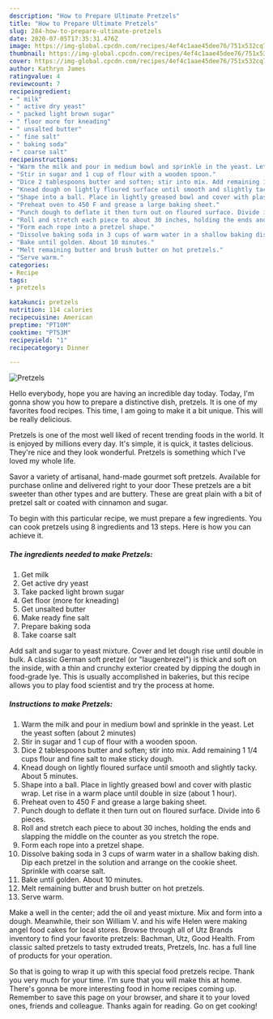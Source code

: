 ```yaml
---
description: "How to Prepare Ultimate Pretzels"
title: "How to Prepare Ultimate Pretzels"
slug: 284-how-to-prepare-ultimate-pretzels
date: 2020-07-05T17:35:31.476Z
image: https://img-global.cpcdn.com/recipes/4ef4c1aae45dee76/751x532cq70/pretzels-recipe-main-photo.jpg
thumbnail: https://img-global.cpcdn.com/recipes/4ef4c1aae45dee76/751x532cq70/pretzels-recipe-main-photo.jpg
cover: https://img-global.cpcdn.com/recipes/4ef4c1aae45dee76/751x532cq70/pretzels-recipe-main-photo.jpg
author: Kathryn James
ratingvalue: 4
reviewcount: 7
recipeingredient:
- " milk"
- " active dry yeast"
- " packed light brown sugar"
- " floor more for kneading"
- " unsalted butter"
- " fine salt"
- " baking soda"
- " coarse salt"
recipeinstructions:
- "Warm the milk and pour in medium bowl and sprinkle in the yeast. Let the yeast soften (about 2 minutes)"
- "Stir in sugar and 1 cup of flour with a wooden spoon."
- "Dice 2 tablespoons butter and soften; stir into mix. Add remaining 1 1/4 cups flour and fine salt to make sticky dough."
- "Knead dough on lightly floured surface until smooth and slightly tacky. About 5 minutes."
- "Shape into a ball. Place in lightly greased bowl and cover with plastic wrap. Let rise in a warm place until double in size (about 1 hour)."
- "Preheat oven to 450 F and grease a large baking sheet."
- "Punch dough to deflate it then turn out on floured surface. Divide into 6 pieces."
- "Roll and stretch each piece to about 30 inches, holding the ends and slapping the middle on the counter as you stretch the rope."
- "Form each rope into a pretzel shape."
- "Dissolve baking soda in 3 cups of warm water in a shallow baking dish. Dip each pretzel in the solution and arrange on the cookie sheet. Sprinkle with coarse salt."
- "Bake until golden. About 10 minutes."
- "Melt remaining butter and brush butter on hot pretzels."
- "Serve warm."
categories:
- Recipe
tags:
- pretzels

katakunci: pretzels 
nutrition: 114 calories
recipecuisine: American
preptime: "PT10M"
cooktime: "PT53M"
recipeyield: "1"
recipecategory: Dinner

---
```



![Pretzels](https://img-global.cpcdn.com/recipes/4ef4c1aae45dee76/751x532cq70/pretzels-recipe-main-photo.jpg)

Hello everybody, hope you are having an incredible day today. Today, I'm gonna show you how to prepare a distinctive dish, pretzels. It is one of my favorites food recipes. This time, I am going to make it a bit unique. This will be really delicious.

Pretzels is one of the most well liked of recent trending foods in the world. It is enjoyed by millions every day. It's simple, it is quick, it tastes delicious. They're nice and they look wonderful. Pretzels is something which I've loved my whole life.

Savor a variety of artisanal, hand-made gourmet soft pretzels. Available for purchase online and delivered right to your door These pretzels are a bit sweeter than other types and are buttery. These are great plain with a bit of pretzel salt or coated with cinnamon and sugar.


To begin with this particular recipe, we must prepare a few ingredients. You can cook pretzels using 8 ingredients and 13 steps. Here is how you can achieve it.

<!--inarticleads1-->

##### The ingredients needed to make Pretzels:

1. Get  milk
1. Get  active dry yeast
1. Take  packed light brown sugar
1. Get  floor (more for kneading)
1. Get  unsalted butter
1. Make ready  fine salt
1. Prepare  baking soda
1. Take  coarse salt


Add salt and sugar to yeast mixture. Cover and let dough rise until double in bulk. A classic German soft pretzel (or &#34;laugenbrezel&#34;) is thick and soft on the inside, with a thin and crunchy exterior created by dipping the dough in food-grade lye. This is usually accomplished in bakeries, but this recipe allows you to play food scientist and try the process at home. 

<!--inarticleads2-->

##### Instructions to make Pretzels:

1. Warm the milk and pour in medium bowl and sprinkle in the yeast. Let the yeast soften (about 2 minutes)
1. Stir in sugar and 1 cup of flour with a wooden spoon.
1. Dice 2 tablespoons butter and soften; stir into mix. Add remaining 1 1/4 cups flour and fine salt to make sticky dough.
1. Knead dough on lightly floured surface until smooth and slightly tacky. About 5 minutes.
1. Shape into a ball. Place in lightly greased bowl and cover with plastic wrap. Let rise in a warm place until double in size (about 1 hour).
1. Preheat oven to 450 F and grease a large baking sheet.
1. Punch dough to deflate it then turn out on floured surface. Divide into 6 pieces.
1. Roll and stretch each piece to about 30 inches, holding the ends and slapping the middle on the counter as you stretch the rope.
1. Form each rope into a pretzel shape.
1. Dissolve baking soda in 3 cups of warm water in a shallow baking dish. Dip each pretzel in the solution and arrange on the cookie sheet. Sprinkle with coarse salt.
1. Bake until golden. About 10 minutes.
1. Melt remaining butter and brush butter on hot pretzels.
1. Serve warm.


Make a well in the center; add the oil and yeast mixture. Mix and form into a dough. Meanwhile, their son William V. and his wife Helen were making angel food cakes for local stores. Browse through all of Utz Brands inventory to find your favorite pretzels: Bachman, Utz, Good Health. From classic salted pretzels to tasty extruded treats, Pretzels, Inc. has a full line of products for your operation. 

So that is going to wrap it up with this special food pretzels recipe. Thank you very much for your time. I'm sure that you will make this at home. There's gonna be more interesting food in home recipes coming up. Remember to save this page on your browser, and share it to your loved ones, friends and colleague. Thanks again for reading. Go on get cooking!
